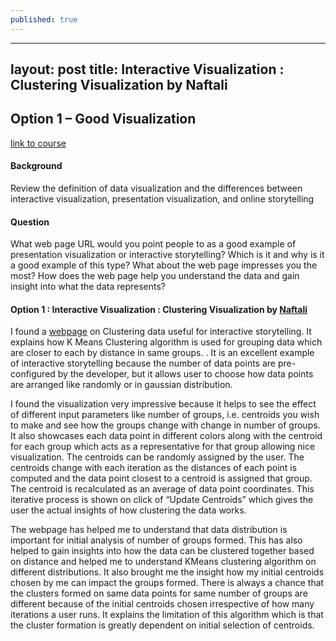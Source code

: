 ```yaml
---
published: true
---
```

---	
layout: post
title: Interactive Visualization : Clustering Visualization by Naftali		
---	

## Option 1 – Good Visualization
 [link to course](https://www.coursera.org/learn/datavisualization/)
#### Background


Review the definition of data visualization and the differences between interactive visualization, presentation visualization, and online storytelling

#### Question

What web page URL would you point people to as a good example of presentation visualization or interactive storytelling? Which is it and why is it a good example of this type? What about the web page impresses you the most? How does the web page help you understand the data and gain insight into what the data represents?

#### Option 1 : Interactive Visualization : Clustering Visualization by [Naftali](https://www.naftaliharris.com/)

I found a [webpage](https://www.naftaliharris.com/blog/visualizing-k-means-clustering/) on Clustering data useful for interactive storytelling. It explains how K Means Clustering algorithm is used for grouping data which are closer to each by distance in same groups. . It is an excellent example of interactive storytelling because the number of data points are pre-configured by the developer, but it allows user to choose how data points are arranged like randomly or in gaussian distribution.

I found the visualization very impressive because it helps to see the effect of different input parameters like number of groups, i.e. centroids you wish to make and see how the groups change with change in number of groups. It also showcases each data point in different colors along with the centroid for each group which acts as a representative for that group allowing nice visualization. The centroids can be randomly assigned by the user. The centroids change with each iteration as the distances of each point is computed and the data point closest to a centroid is assigned that group. The centroid is recalculated as an average of data point coordinates. This iterative process is shown on click of “Update Centroids” which gives the user the actual insights of how clustering the data works.

The webpage has helped me to understand that data distribution is important for initial analysis of number of groups formed. This has also helped to gain insights into how the data can be clustered together based on distance and helped me to understand KMeans clustering algorithm on different distributions. It also brought me the insight how my initial centroids chosen by me can impact the groups formed. There is always a chance that the clusters formed on same data points for same number of groups are different because of the initial centroids chosen irrespective of how many iterations a user runs. It explains the limitation of this algorithm which is that the cluster formation is greatly dependent on initial selection of centroids.
